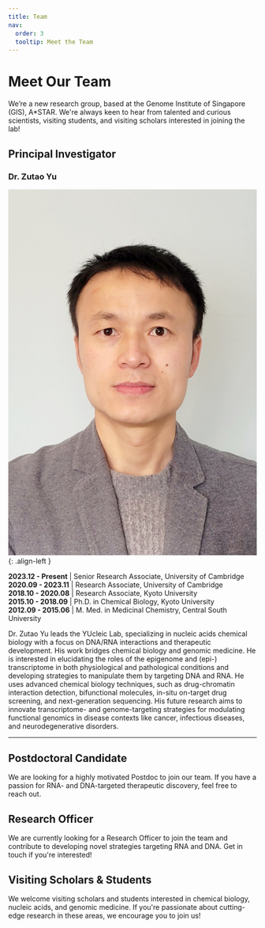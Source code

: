 ```yaml
---
title: Team
nav:
  order: 3
  tooltip: Meet the Team
---
```


# Meet Our Team

We’re a new research group, based at the Genome Institute of Singapore (GIS), A*STAR. We're always keen to hear from talented and curious scientists, visiting students, and visiting scholars interested in joining the lab!

## Principal Investigator

### Dr. Zutao Yu

![Zutao's Photo](/images/zutao.jpg){: .align-left }

**2023.12 - Present** | Senior Research Associate, University of Cambridge  
**2020.09 - 2023.11** | Research Associate, University of Cambridge  
**2018.10 - 2020.08** | Research Associate, Kyoto University  
**2015.10 - 2018.09** | Ph.D. in Chemical Biology, Kyoto University  
**2012.09 - 2015.06** | M. Med. in Medicinal Chemistry, Central South University

Dr. Zutao Yu leads the YUcleic Lab, specializing in nucleic acids chemical biology with a focus on DNA/RNA interactions and therapeutic development. His work bridges chemical biology and genomic medicine. He is interested in elucidating the roles of the epigenome and (epi-) transcriptome in both physiological and pathological conditions and developing strategies to manipulate them by targeting DNA and RNA. He uses advanced chemical biology techniques, such as drug-chromatin interaction detection, bifunctional molecules, in-situ on-target drug screening, and next-generation sequencing. His future research aims to innovate transcriptome- and genome-targeting strategies for modulating functional genomics in disease contexts like cancer, infectious diseases, and neurodegenerative disorders.

---

## Postdoctoral Candidate

We are looking for a highly motivated Postdoc to join our team. If you have a passion for RNA- and DNA-targeted therapeutic discovery, feel free to reach out.

## Research Officer

We are currently looking for a Research Officer to join the team and contribute to developing novel strategies targeting RNA and DNA. Get in touch if you're interested!

## Visiting Scholars & Students

We welcome visiting scholars and students interested in chemical biology, nucleic acids, and genomic medicine. If you're passionate about cutting-edge research in these areas, we encourage you to join us!
